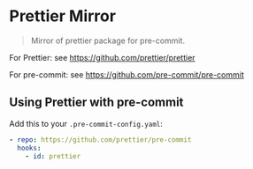 # Prettier Mirror

> Mirror of prettier package for pre-commit.

For Prettier: see <https://github.com/prettier/prettier>

For pre-commit: see <https://github.com/pre-commit/pre-commit>

## Using Prettier with pre-commit

Add this to your `.pre-commit-config.yaml`:

```yaml
- repo: https://github.com/prettier/pre-commit
  hooks:
    - id: prettier
```
